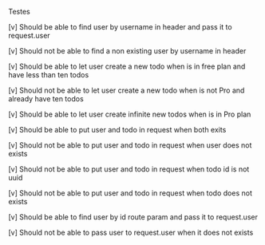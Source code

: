 Testes

[v] Should be able to find user by username in header and pass it to request.user

[v] Should not be able to find a non existing user by username in header

[v] Should be able to let user create a new todo when is in free plan and have less than ten todos

[v] Should not be able to let user create a new todo when is not Pro and already have ten todos

[v] Should be able to let user create infinite new todos when is in Pro plan

[v] Should be able to put user and todo in request when both exits

[v] Should not be able to put user and todo in request when user does not exists

[v] Should not be able to put user and todo in request when todo id is not uuid

[v] Should not be able to put user and todo in request when todo does not exists

[v] Should be able to find user by id route param and pass it to request.user

[v] Should not be able to pass user to request.user when it does not exists